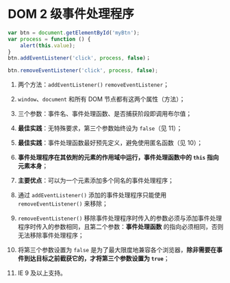 # DOM 2 级事件处理程序
```javascript
var btn = document.getElementById('myBtn');
var process = function () {
    alert(this.value);
}
btn.addEventListener('click', process, false)；

btn.removeEventListener('click', process, false);
```

1. 两个方法：`addEventListener()` `removeEventListener`；

2. `window`、`document` 和所有 DOM 节点都有这两个属性（方法）；

3. 三个参数：事件名、事件处理函数、是否捕获阶段即调用布尔值；

4. **最佳实践**：无特殊要求，第三个参数始终设为 `false`（见 11）；

5. **最佳实践**：事件处理函数最好预先定义，避免使用匿名函数（见 10）；

6. **事件处理程序在其依附的元素的作用域中运行，事件处理函数中的 `this` 指向元素本身**；

7. **主要优点**：可以为一个元素添加多个同名的事件处理程序；

8. 通过 `addEventListener()` 添加的事件处理程序只能使用 `removeEventListener()` 来移除；

9. `removeEventListener()` 移除事件处理程序时传入的参数必须与添加事件处理程序时传入的参数相同，且第二个参数：**事件处理函数** 的指向必须相同，否则无法移除事件处理程序；

10. 将第三个参数设置为 `false` 是为了最大限度地兼容各个浏览器，**除非需要在事件到达目标之前截获它的，才将第三个参数设置为 `true`**；

11. IE 9 及以上支持。
